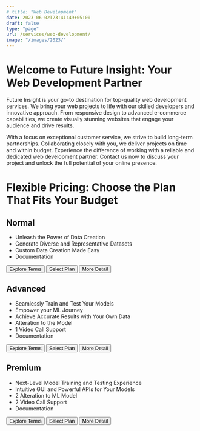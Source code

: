 ```yaml
---
# title: "Web Development"
date: 2023-06-02T23:41:49+05:00
draft: false
type: "page"
url: /services/web-development/
image: "/images/2023/"
---
```

<!-- Links -->
<link rel="stylesheet" href="/css/services/price-card.css">
<link rel="stylesheet" href="/css/services/web-development/web-development-page.css">
<script defer src="/js/redirect.js"></script>

<h1>Welcome to Future Insight: Your Web Development Partner</h1>

<p>
Future Insight is your go-to destination for top-quality web development services. We bring your web projects to life with our skilled developers and innovative approach. From responsive design to advanced e-commerce capabilities, we create visually stunning websites that engage your audience and drive results.

With a focus on exceptional customer service, we strive to build long-term partnerships. Collaborating closely with you, we deliver projects on time and within budget. Experience the difference of working with a reliable and dedicated web development partner. Contact us now to discuss your project and unlock the full potential of your online presence.
</p>

<h1>Flexible Pricing: Choose the Plan That Fits Your Budget</h1>

<div class="price-table">
    <!-- Plan 01 -->
    <div class="price-card">
      <h2>Normal</h2>
      <!-- <p class="price">1500 Rs/Project</p> -->
      <ul class="pros">
        <li class="feature1">Unleash the Power of Data Creation</li>
        <li class="feature2">Generate Diverse and Representative Datasets</li>
        <li class="feature3">Custom Data Creation Made Easy</li>
        <li class="feature4">Documentation</li>
      </ul>
      <div class="buttons">
        <button onclick="redirectToURL('/terms-conditions/')">Explore Terms</button>
        <button onclick="redirectToURL('/select-package/')">Select Plan</button>
        <button onclick="redirectToURL('/services/Web-Development/Package01')">More Detail</button>
      </div>
    </div>
  <!-- Plan 2 -->
    <div class="price-card">
      <h2>Advanced</h2>
      <!-- <p class="price">2500 Rs/Assignment</p> -->
      <ul class="pros">
        <li class="feature1">Seamlessly Train and Test Your Models</li>
        <li class="feature2">Empower your ML Journey</li>
        <li class="feature3">Achieve Accurate Results with Your Own Data</li>
        <li class="feature4">Alteration to the Model</li>
        <li class="feature5">1 Video Call Support</li>
        <li class="feature6">Documentation</li>
      </ul>
      <div class="buttons">
        <button onclick="redirectToURL('/terms-conditions/')">Explore Terms</button>
        <button onclick="redirectToURL('/select-package/')">Select Plan</button>
        <button onclick="redirectToURL('/services/Web-Development/Package02')">More Detail</button>
      </div>
    </div>
  <!-- Plan 3 -->
    <div class="price-card">
      <h2>Premium</h2>
      <!-- <p class="price">3500 Rs/Assignment</p> -->
      <ul class="pros">
        <li class="feature1">Next-Level Model Training and Testing Experience</li>
        <li class="feature2">Intuitive GUI and Powerful APIs for Your Models</li>
        <li class="feature4">2 Alteration to ML Model</li>
        <li class="feature5">2 Video Call Support</li>
        <li class="feature6">Documentation</li>
      </ul>
      <div class="buttons">
        <button onclick="redirectToURL('/terms-conditions/')">Explore Terms</button>
        <button onclick="redirectToURL('/select-package/')">Select Plan</button>
        <button onclick="redirectToURL('/services/Web-Development/Package03')">More Detail</button> 
      </div>
    </div>
</div>









